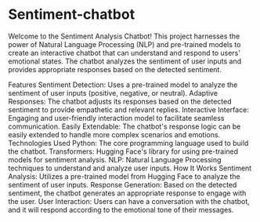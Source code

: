 # Sentiment-chatbot

Welcome to the Sentiment Analysis Chatbot! This project harnesses the power of Natural Language Processing (NLP) and pre-trained models to create an interactive chatbot that can understand and respond to users' emotional states. The chatbot analyzes the sentiment of user inputs and provides appropriate responses based on the detected sentiment.

Features
Sentiment Detection: Uses a pre-trained model to analyze the sentiment of user inputs (positive, negative, or neutral).
Adaptive Responses: The chatbot adjusts its responses based on the detected sentiment to provide empathetic and relevant replies.
Interactive Interface: Engaging and user-friendly interaction model to facilitate seamless communication.
Easily Extendable: The chatbot's response logic can be easily extended to handle more complex scenarios and emotions.
Technologies Used
Python: The core programming language used to build the chatbot.
Transformers: Hugging Face's library for using pre-trained models for sentiment analysis.
NLP: Natural Language Processing techniques to understand and analyze user inputs.
How It Works
Sentiment Analysis: Utilizes a pre-trained model from Hugging Face to analyze the sentiment of user inputs.
Response Generation: Based on the detected sentiment, the chatbot generates an appropriate response to engage with the user.
User Interaction: Users can have a conversation with the chatbot, and it will respond according to the emotional tone of their messages.
